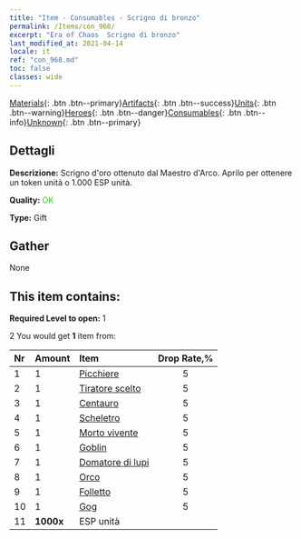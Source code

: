 ```yaml
---
title: "Item - Consumables - Scrigno di bronzo"
permalink: /Items/con_968/
excerpt: "Era of Chaos  Scrigno di bronzo"
last_modified_at: 2021-04-14
locale: it
ref: "con_968.md"
toc: false
classes: wide
---
```

 [Materials](/it/Items/){: .btn .btn--primary}[Artifacts](/it/Items/Artifacts/){: .btn .btn--success}[Units](/it/Items/Units/){: .btn .btn--warning}[Heroes](/it/Items/Heroes/){: .btn .btn--danger}[Consumables](/it/Items/Consumables/){: .btn .btn--info}[Unknown](/it/Items/Unknown/){: .btn .btn--primary}

## Dettagli
 **Descrizione:** Scrigno d'oro ottenuto dal Maestro d'Arco. Aprilo per ottenere un token unità o 1.000 ESP unità.

 **Quality:** <span style="color: #32CD32">OK</span>

 **Type:** Gift

## Gather

  None

## This item contains:

 **Required Level to open:** 1

 2 You would get **1** item  from:

  | Nr | Amount |     Item    | Drop Rate,% |
  |:---|:-------|:------------|:---------:|
  | 1 | 1 | [Picchiere](/it/Items/unt_190/) | 5 | 
  | 2 | 1 | [Tiratore scelto](/it/Items/unt_191/) | 5 | 
  | 3 | 1 | [Centauro](/it/Items/unt_199/) | 5 | 
  | 4 | 1 | [Scheletro](/it/Items/unt_208/) | 5 | 
  | 5 | 1 | [Morto vivente](/it/Items/unt_209/) | 5 | 
  | 6 | 1 | [Goblin](/it/Items/unt_217/) | 5 | 
  | 7 | 1 | [Domatore di lupi](/it/Items/unt_218/) | 5 | 
  | 8 | 1 | [Orco](/it/Items/unt_219/) | 5 | 
  | 9 | 1 | [Folletto](/it/Items/unt_226/) | 5 | 
  | 10 | 1 | [Gog](/it/Items/unt_227/) | 5 | 
  | 11 |  **1000x** | ESP unità |  | 50 | 
